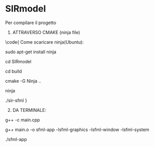 # SIRmodel

Per compilare il progetto

1) ATTRAVERSO CMAKE (ninja file)

\code{
Come scaricare ninja(Ubuntu):

sudo apt-get install ninja

cd SIRmodel

cd build

cmake -G Ninja ..

ninja 

./sir-sfml
}

2) DA TERMINALE:

g++ -c main.cpp

g++ main.o -o sfml-app -lsfml-graphics -lsfml-window -lsfml-system

./sfml-app
